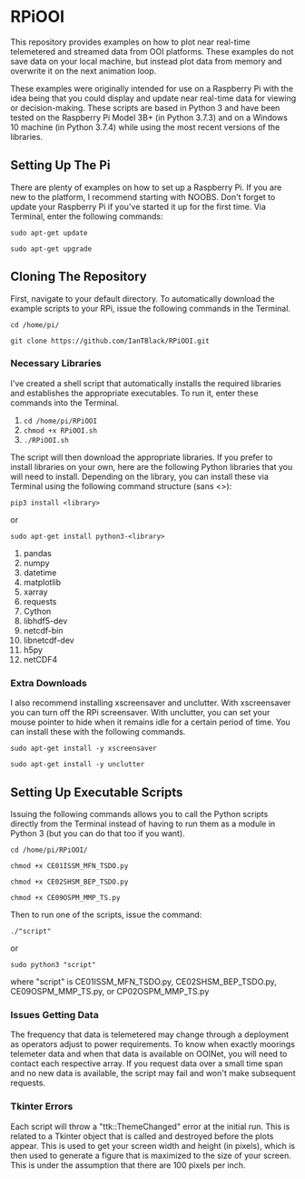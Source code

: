 # RPiOOI
This repository provides examples on how to plot near real-time telemetered and streamed data from OOI platforms.
These examples do not save data on your local machine, but instead plot data from memory and overwrite it on the next animation loop.

These examples were originally intended for use on a Raspberry Pi with the idea being that you could display and update near real-time data for viewing or decision-making. These scripts are based in Python 3 and have been tested on the Raspberry Pi Model 3B+ (in Python 3.7.3) and on a Windows 10 machine (in Python 3.7.4) while using the most recent versions of the libraries.

## Setting Up The Pi
There are plenty of examples on how to set up a Raspberry Pi. If you are new to the platform, I recommend starting with NOOBS.
Don't forget to update your Raspberry Pi if you've started it up for the first time. Via Terminal, enter the following commands:

 `sudo apt-get update`

 `sudo apt-get upgrade`

## Cloning The Repository
First, navigate to your default directory. To automatically download the example scripts to your RPi, issue the following commands in the Terminal.

`cd /home/pi/`

`git clone https://github.com/IanTBlack/RPiOOI.git`


### Necessary Libraries
I've created a shell script that automatically installs the required libraries and establishes the appropriate executables. To run it, enter these commands into the Terminal.

1. `cd /home/pi/RPiOOI`
2. `chmod +x RPiOOI.sh`
3. `./RPiOOI.sh`

The script will then download the appropriate libraries.
If you prefer to install libraries on your own, here are the following Python libraries that you will need to install. Depending on the library, you can install these via Terminal using the following command structure (sans <>):

`pip3 install <library>`

or

`sudo apt-get install python3-<library>`

1. pandas
2. numpy
3. datetime
4. matplotlib
5. xarray
6. requests
7. Cython
8. libhdf5-dev
9. netcdf-bin
10. libnetcdf-dev
11. h5py
12. netCDF4

### Extra Downloads
I also recommend installing xscreensaver and unclutter. With xscreensaver you can turn off the RPi screensaver. With unclutter, you can set your mouse pointer to hide when it remains idle for a certain period of time. You can install these with the following commands.

`sudo apt-get install -y xscreensaver`

`sudo apt-get install -y unclutter`



## Setting Up Executable Scripts

Issuing the following commands allows you to call the Python scripts directly from the Terminal instead of having to run them as a module in Python 3 (but you can do that too if you want).

`cd /home/pi/RPiOOI/`

`chmod +x CE01ISSM_MFN_TSDO.py`

`chmod +x CE02SHSM_BEP_TSDO.py`

`chmod +x CE09OSPM_MMP_TS.py`

Then to run one of the scripts, issue the command:

`./"script"`

or

`sudo python3 "script"`

where "script" is CE01ISSM_MFN_TSDO.py, CE02SHSM_BEP_TSDO.py, CE09OSPM_MMP_TS.py, or CP02OSPM_MMP_TS.py

### Issues Getting Data
The frequency that data is telemetered may change through a deployment as operators adjust to power requirements. To know when exactly moorings telemeter data and when that data is available on OOINet, you will need to contact each respective array. If you request data over a small time span and no new data is available, the script may fail and won't make subsequent requests.

### Tkinter Errors
Each script will throw a "ttk::ThemeChanged" error at the initial run.
This is related to a Tkinter object that is called and destroyed before the plots appear.
This is used to get your screen width and height (in pixels), which is then used to generate a figure that is maximized to the size of your screen. This is under the assumption that there are 100 pixels per inch.



